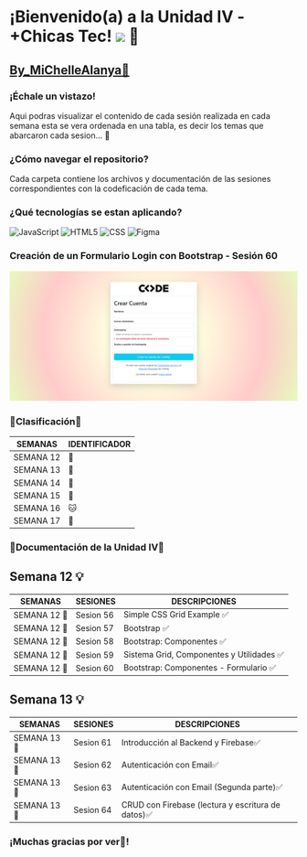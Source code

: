<h1>¡Bienvenido(a) a la Unidad IV - +Chicas Tec! <img src="https://raw.githubusercontent.com/iampavangandhi/iampavangandhi/master/gifs/Hi.gif" width="30px"> 🚀</h1>

## [By_MiChelleAlanya🦋](https://github.com/bymichelleah)

### ¡Échale un vistazo!
Aqui podras visualizar el contenido de cada sesión realizada en cada semana esta se vera ordenada en una tabla, es decir los temas que abarcaron cada sesion... 🏁  

### ¿Cómo navegar el repositorio?

Cada carpeta contiene los archivos y documentación de las sesiones correspondientes con la codeficación de cada tema.

### ¿Qué tecnologías se estan aplicando?

![JavaScript](https://img.shields.io/badge/-JavaScript-333333?style=flat&logo=javascript)
![HTML5](https://img.shields.io/badge/-HTML5-333333?style=flat&logo=HTML5)
![CSS](https://img.shields.io/badge/-CSS-333333?style=flat&logo=CSS3&logoColor=1572B6)
![Figma](https://img.shields.io/badge/-Figma-333333?style=flat&logo=figma)

### Creación de un Formulario Login con Bootstrap - Sesión 60
![Form](./semana12/sesion60/assets/img/form.png "formulario")

### 📍Clasificación🔖
| SEMANAS | IDENTIFICADOR | 
| --- | --- |
| SEMANA 12 | 🦋 |
| SEMANA 13 | 🦄 |
| SEMANA 14 | 🐴 |
| SEMANA 15 | 🐼 |
| SEMANA 16 | 🐱 |
| SEMANA 17 | 🐨 |

### 🚀Documentación de la Unidad IV🚀
## Semana 12 💡
| SEMANAS | SESIONES | DESCRIPCIONES |
| --- | --- | --- |
| SEMANA 12 🦋| Sesion 56 | Simple CSS Grid Example ✅|
| SEMANA 12 🦋| Sesion 57 | Bootstrap ✅|
| SEMANA 12 🦋| Sesion 58 | Bootstrap: Componentes ✅|
| SEMANA 12 🦋| Sesion 59 | Sistema Grid, Componentes y Utilidades ✅|
| SEMANA 12 🦋| Sesion 60 | Bootstrap: Componentes - Formulario ✅|

## Semana 13 💡
| SEMANAS | SESIONES | DESCRIPCIONES |
| --- | --- | --- |
| SEMANA 13 🦄 | Sesion 61 | Introducción al Backend y Firebase✅|
| SEMANA 13 🦄 | Sesion 62 | Autenticación con Email✅|
| SEMANA 13 🦄 | Sesion 63 | Autenticación con Email (Segunda parte)✅|
| SEMANA 13 🦄 | Sesion 64 | CRUD con Firebase (lectura y escritura de datos)✅|

### ¡Muchas gracias por ver🤍!


